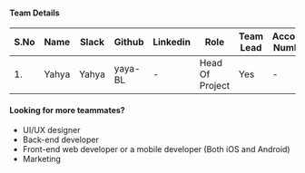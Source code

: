 #### Team Details
| S.No | Name        |    Slack    | Github     | Linkedin    | Role            | Team Lead | Account Number |
|------|-------------|:-----------:|------------|-------------|-----------------|-----------|----------------|
| 1.   | Yahya       | Yahya       | yaya-BL    |      -      | Head Of Project |    Yes    |        -       |



#### Looking for more teammates?
- UI/UX designer
- Back-end developer 
- Front-end web developer or a mobile developer (Both iOS and Android)
- Marketing
